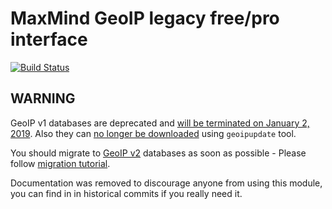 # MaxMind GeoIP legacy free/pro interface

[![Build Status](https://travis-ci.org/bbkr/GeoIPerl6.svg?branch=master)](https://travis-ci.org/bbkr/GeoIPerl6)

## WARNING

GeoIP v1 databases are deprecated and [will be terminated on January 2, 2019](https://dev.maxmind.com/geoip/legacy/geolite/).
Also they can [no longer be downloaded](https://github.com/maxmind/geoipupdate/issues/95) using `geoipupdate` tool.

You should migrate to [GeoIP v2](https://github.com/bbkr/GeoIP2) databases as soon as possible -
Please follow [migration tutorial](https://github.com/bbkr/GeoIPErl6/blob/master/Migration.md).

Documentation was removed to discourage anyone from using this module,
you can find in in historical commits if you really need it.
